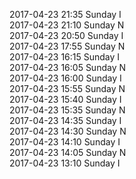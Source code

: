 2017-04-23 21:35 Sunday  I  
2017-04-23 21:10 Sunday  N  
2017-04-23 20:50 Sunday  I  
2017-04-23 17:55 Sunday  N  
2017-04-23 16:15 Sunday  I  
2017-04-23 16:05 Sunday  N  
2017-04-23 16:00 Sunday  I  
2017-04-23 15:55 Sunday  N  
2017-04-23 15:40 Sunday  I  
2017-04-23 15:35 Sunday  N  
2017-04-23 14:35 Sunday  I  
2017-04-23 14:30 Sunday  N  
2017-04-23 14:10 Sunday  I  
2017-04-23 14:05 Sunday  N  
2017-04-23 13:10 Sunday  I  
